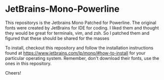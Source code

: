 # JetBrains-Mono-Powerline
This repositorys is the Jetbrains Mono Patched for Powerline.  The original fonts were created by JetBrains for IDE for coding.  I liked them and thought they would be great for terminals, vim, and zsh.  So I patched them and figured that these should be shared for the masses

To install, checkout this repository and follow the installation instructions found at https://www.jetbrains.com/lp/mono/#how-to-install for your particular operating system.  Remember, don't download their fonts, use the ones in this repository.

Cheers!
